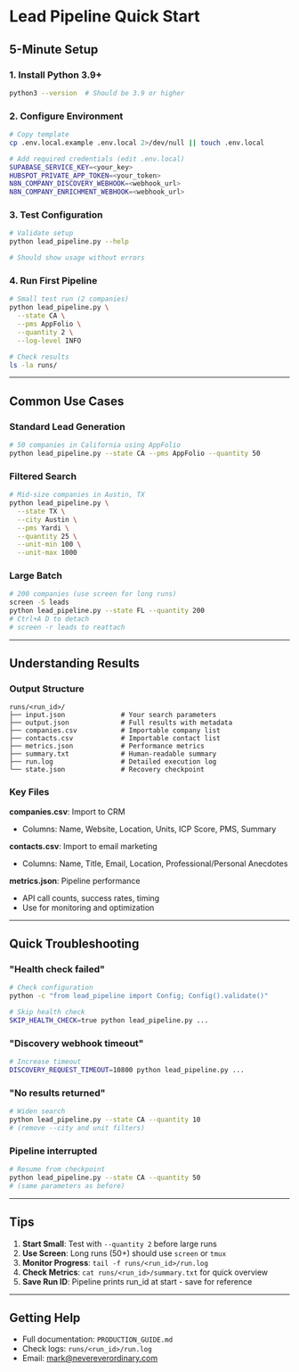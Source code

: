 # Lead Pipeline Quick Start

## 5-Minute Setup

### 1. Install Python 3.9+
```bash
python3 --version  # Should be 3.9 or higher
```

### 2. Configure Environment
```bash
# Copy template
cp .env.local.example .env.local 2>/dev/null || touch .env.local

# Add required credentials (edit .env.local)
SUPABASE_SERVICE_KEY=<your_key>
HUBSPOT_PRIVATE_APP_TOKEN=<your_token>
N8N_COMPANY_DISCOVERY_WEBHOOK=<webhook_url>
N8N_COMPANY_ENRICHMENT_WEBHOOK=<webhook_url>
```

### 3. Test Configuration
```bash
# Validate setup
python lead_pipeline.py --help

# Should show usage without errors
```

### 4. Run First Pipeline
```bash
# Small test run (2 companies)
python lead_pipeline.py \
  --state CA \
  --pms AppFolio \
  --quantity 2 \
  --log-level INFO

# Check results
ls -la runs/
```

---

## Common Use Cases

### Standard Lead Generation
```bash
# 50 companies in California using AppFolio
python lead_pipeline.py --state CA --pms AppFolio --quantity 50
```

### Filtered Search
```bash
# Mid-size companies in Austin, TX
python lead_pipeline.py \
  --state TX \
  --city Austin \
  --pms Yardi \
  --quantity 25 \
  --unit-min 100 \
  --unit-max 1000
```

### Large Batch
```bash
# 200 companies (use screen for long runs)
screen -S leads
python lead_pipeline.py --state FL --quantity 200
# Ctrl+A D to detach
# screen -r leads to reattach
```

---

## Understanding Results

### Output Structure
```
runs/<run_id>/
├── input.json              # Your search parameters
├── output.json             # Full results with metadata
├── companies.csv           # Importable company list
├── contacts.csv            # Importable contact list
├── metrics.json            # Performance metrics
├── summary.txt             # Human-readable summary
├── run.log                 # Detailed execution log
└── state.json              # Recovery checkpoint
```

### Key Files

**companies.csv**: Import to CRM
- Columns: Name, Website, Location, Units, ICP Score, PMS, Summary

**contacts.csv**: Import to email marketing
- Columns: Name, Title, Email, Location, Professional/Personal Anecdotes

**metrics.json**: Pipeline performance
- API call counts, success rates, timing
- Use for monitoring and optimization

---

## Quick Troubleshooting

### "Health check failed"
```bash
# Check configuration
python -c "from lead_pipeline import Config; Config().validate()"

# Skip health check
SKIP_HEALTH_CHECK=true python lead_pipeline.py ...
```

### "Discovery webhook timeout"
```bash
# Increase timeout
DISCOVERY_REQUEST_TIMEOUT=10800 python lead_pipeline.py ...
```

### "No results returned"
```bash
# Widen search
python lead_pipeline.py --state CA --quantity 10
# (remove --city and unit filters)
```

### Pipeline interrupted
```bash
# Resume from checkpoint
python lead_pipeline.py --state CA --quantity 50
# (same parameters as before)
```

---

## Tips

1. **Start Small**: Test with `--quantity 2` before large runs
2. **Use Screen**: Long runs (50+) should use `screen` or `tmux`
3. **Monitor Progress**: `tail -f runs/<run_id>/run.log`
4. **Check Metrics**: `cat runs/<run_id>/summary.txt` for quick overview
5. **Save Run ID**: Pipeline prints run_id at start - save for reference

---

## Getting Help

- Full documentation: `PRODUCTION_GUIDE.md`
- Check logs: `runs/<run_id>/run.log`
- Email: mark@nevereverordinary.com

